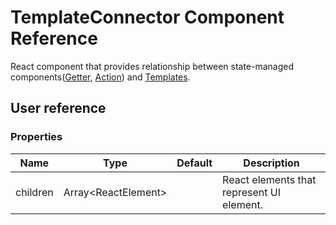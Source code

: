 # TemplateConnector Component Reference

React component that provides relationship between state-managed components([Getter](getter.md), [Action](action.md)) and [Templates](template.md).

## User reference

### Properties

Name | Type | Default | Description
-----|------|---------|------------
children | Array&lt;ReactElement&gt; | | React elements that represent UI element.
